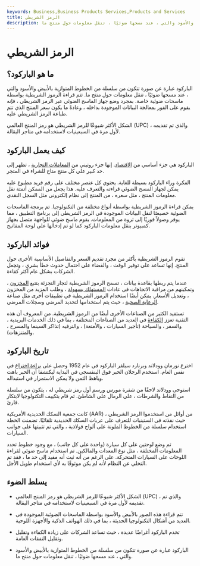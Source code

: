 ```yaml
---
keywords: Business,Business Products Services,Products and Services
title: الرمز الشريطي
description: الرمز الشريطي عبارة عن صورة تتكون من سلسلة من الخطوط المتوازية بالأبيض والأسود والتي ، عند مسحها ضوئيًا ، تنقل معلومات حول منتج ما.
---
```


# الرمز الشريطي
## ما هو الباركود؟

الباركود عبارة عن صورة تتكون من سلسلة من الخطوط المتوازية بالأبيض والأسود والتي ، عند مسحها ضوئيًا ، تنقل معلومات حول منتج ما. تتم قراءة الرموز الشريطية بواسطة ماسحات ضوئية خاصة. بمجرد وضع جهاز الماسح الضوئي عبر الرمز الشريطي ، فإنه يقوم على الفور بمعالجة البيانات الموجودة بداخله ، وعادةً ما يكون سعر المنتج الذي تتم طباعة الرمز الشريطي عليه.

الشكل الأكثر شيوعًا للرمز الشريطي هو رمز المنتج العالمي (UPC) ، والذي تم تقديمه لأول مرة في السبعينيات لاستخدامه في متاجر البقالة.

## كيف يعمل الباركود

الباركود هي جزء أساسي من [الاقتصاد](/economy). إنها جزء روتيني من [المعاملات التجارية](/transaction) ، تظهر إلى حد كبير على كل منتج متاح للشراء في المتجر.

الفكرة وراء الباركود بسيطة للغاية. يحتوي كل عنصر مختلف على رقم فريد مطبوع عليه يمكن لجهاز المسح الضوئي قراءته والتعرف عليه. هذا يجعل من الممكن أتمتة نقل معلومات المنتج ، مثل سعره ، من المنتج إلى نظام إلكتروني مثل السجل النقدي.

يمكن قراءة الرموز الشريطية بواسطة أنواع مختلفة من التكنولوجيا. تم برمجة الماسحات الضوئية خصيصًا لنقل البيانات الموجودة في الرمز الشريطي إلى برنامج التطبيق ، مما يوفر وصولاً فوريًا إلى ثروة من المعلومات. يقوم ماسح ضوئي للواجهة متصل بجهاز كمبيوتر بنقل معلومات الباركود كما لو تم إدخالها على لوحة المفاتيح.

## فوائد الباركود

تقوم الرموز الشريطية بأكثر من مجرد تقديم السعر والتفاصيل الأساسية الأخرى حول المنتج. إنها تساعد على توفير الوقت ، والقضاء على احتمال حدوث خطأ بشري ، وتجعل الشركات بشكل عام أكثر كفاءة.

عندما يتم ربطها بقاعدة بيانات ، تسمح الرموز الشريطية لتجار التجزئة بتتبع [المخزون](/inventory) ، وتمكينهم من مراقبة الاتجاهات في عادات [المستهلك بسهولة](/customer) ، وطلب المزيد من المخزون ، وتعديل الأسعار. يمكن أيضًا استخدام الرموز الشريطية في تطبيقات أخرى مثل صناعة [الرعاية الصحية](/health_care_sector) ، حيث يتم استخدامها لتحديد المرضى وسجلات المرضى.

تستفيد الكثير من الصناعات الأخرى أيضًا من الرموز الشريطية. من المعروف أن هذه التقنية تعزز [الكفاءة](/efficiency) في العديد من الصناعات المختلفة ، بما في ذلك الخدمات البريدية ، والسفر ، والسياحة (تأجير السيارات ، والأمتعة) ، والترفيه (تذاكر السينما والمسرح ، والمتنزهات).

## تاريخ الباركود

اخترع نورمان وودلاند وبرنارد سيلفر الباركود في عام 1952 وحصل على [براءة اختراع](/patent) في نفس العام. استخدم الرجلان الحبر فوق البنفسجي في البداية ليكتشفا أن الحبر باهت وباهظ الثمن ولا يمكن الاستمرار في استبداله.

استوحى وودلاند لاحقًا من شفرة مورس ورسم أول رمز شريطي له ، يتكون من سلسلة من النقاط والشرطات ، على الرمال على الشاطئ. ثم قام بتكييف التكنولوجيا لابتكار قارئ.

كانت جمعية السكك الحديدية الأمريكية (AAR) من أوائل من استخدموا الرمز الشريطي ، حيث نفذته في الستينيات للتعرف على عربات السكك الحديدية تلقائيًا. تضمنت الخطة استخدام سلسلة من الخطوط الملونة على ألواح فولاذية ، والتي تم تثبيتها على جوانب السيارات.

تم وضع لوحتين على كل سيارة (واحدة على كل جانب) ، مع وجود خطوط تحدد المعلومات المختلفة ، مثل نوع المعدات والمالكين. تم استخدام ماسح ضوئي لقراءة اللوحات على السيارات المتحركة. على الرغم من أنه ثبت أنه مفيد إلى حد ما ، فقد تم التخلي عن النظام لأنه لم يكن موثوقًا به لأي استخدام طويل الأجل.

## يسلط الضوء

- الشكل الأكثر شيوعًا للرمز الشريطي هو رمز المنتج العالمي (UPC) ، والذي تم تقديمه لأول مرة في السبعينيات لاستخدامه في متاجر البقالة.

- تتم قراءة هذه الصور بالأبيض والأسود بواسطة الماسحات الضوئية الموجودة في العديد من أشكال التكنولوجيا الحديثة ، بما في ذلك الهواتف الذكية والأجهزة اللوحية.

- تخدم الباركود أغراضًا عديدة ، حيث تساعد الشركات على زيادة الكفاءة وتقليل وتقليل النفقات العامة.

- الباركود عبارة عن صورة تتكون من سلسلة من الخطوط المتوازية بالأبيض والأسود والتي ، عند مسحها ضوئيًا ، تنقل معلومات حول منتج ما.


